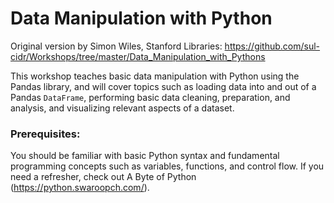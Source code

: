 
# Data Manipulation with Python

Original version by Simon Wiles, Stanford Libraries: https://github.com/sul-cidr/Workshops/tree/master/Data_Manipulation_with_Pythons

This workshop teaches basic data manipulation with Python using the Pandas library, and will cover topics such as loading data into and out of a Pandas `DataFrame`, performing basic data cleaning, preparation, and analysis, and visualizing relevant aspects of a dataset.

### Prerequisites:
You should be familiar with basic Python syntax and fundamental programming concepts such as variables, functions, and control flow. If you need a refresher, check out A Byte of Python (https://python.swaroopch.com/).
